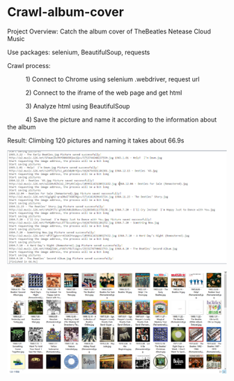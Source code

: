 # Crawl-album-cover
Project Overview: Catch the album cover of TheBeatles Netease Cloud Music  

Use packages: selenium, BeautifulSoup, requests  

Crawl process:   

&emsp;&emsp;&emsp;1) Connect to Chrome using selenium .webdriver, request url  

&emsp;&emsp;&emsp;2) Connect to the iframe of the web page and get html  

&emsp;&emsp;&emsp;3) Analyze html using BeautifulSoup  

&emsp;&emsp;&emsp;4) Save the picture and name it according to the information about the album  

Result: Climbing 120 pictures and naming it takes about 66.9s

![](ResultPic/processing.png)  
  
![](ResultPic/result.png)  
